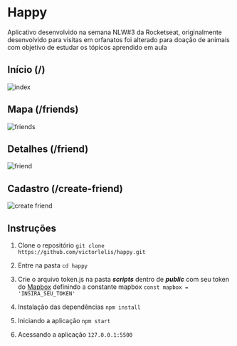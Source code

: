 # Happy

Aplicativo desenvolvido na semana NLW#3 da Rocketseat, originalmente desenvolvido para visitas em orfanatos foi alterado para doação de animais com objetivo de estudar os tópicos aprendido em aula

## Início (/)
![index](https://user-images.githubusercontent.com/39639652/96353290-f23fa080-10a0-11eb-96cf-dbb55a5b4414.png)

## Mapa (/friends)
![friends](https://user-images.githubusercontent.com/39639652/96353294-06839d80-10a1-11eb-8da2-5902849f2e55.png)

## Detalhes (/friend)
![friend](https://user-images.githubusercontent.com/39639652/96353297-084d6100-10a1-11eb-8ea9-b368fbf4144d.png)

## Cadastro (/create-friend)
![create friend](https://user-images.githubusercontent.com/39639652/96353299-0a172480-10a1-11eb-85b8-6fb559144130.png)

## Instruções

1. Clone o repositório
`git clone https://github.com/victorlelis/happy.git`

2. Entre na pasta
`cd happy`

3. Crie o arquivo token.js na pasta ***scripts*** dentro de ***public*** com seu token do [Mapbox](https://www.mapbox.com/) definindo a constante mapbox
`const mapbox = 'INSIRA_SEU_TOKEN'`

5. Instalação das dependências
`npm install`

6. Iniciando a aplicação
`npm start`

7. Acessando a aplicação
`127.0.0.1:5500`

